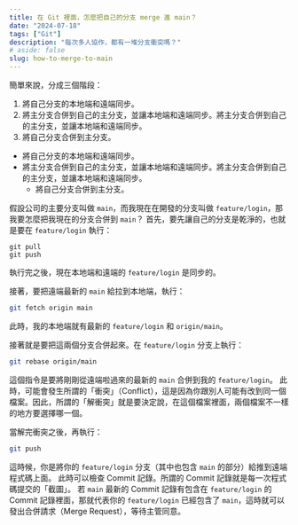 ```yaml
---
title: 在 Git 裡面，怎麼把自己的分支 merge 進 main？
date: "2024-07-18"
tags: ["Git"]
description: "每次多人協作，都有一堆分支衝突嗎？"
# aside: false
slug: how-to-merge-to-main
---
```


簡單來說，分成三個階段：

1. 將自己分支的本地端和遠端同步。
2. 將主分支合併到自己的主分支，並讓本地端和遠端同步。將主分支合併到自己的主分支，並讓本地端和遠端同步。
3. 將自己分支合併到主分支。

- 將自己分支的本地端和遠端同步。
- 將主分支合併到自己的主分支，並讓本地端和遠端同步。將主分支合併到自己的主分支，並讓本地端和遠端同步。
  - 將自己分支合併到主分支。

假設公司的主要分支叫做 `main`，而我現在在開發的分支叫做 `feature/login`，那我要怎麼把我現在的分支合併到 `main`？
首先，要先讓自己的分支是乾淨的，也就是要在 `feature/login` 執行：

```shell
git pull
git push
```

執行完之後，現在本地端和遠端的 `feature/login` 是同步的。

接著，要把遠端最新的 `main` 給拉到本地端，執行：

```sh
git fetch origin main
```

此時，我的本地端就有最新的 `feature/login` 和 `origin/main`。

接著就是要把這兩個分支合併起來。在 `feature/login` 分支上執行：

```sh
git rebase origin/main
```

這個指令是要將剛剛從遠端啦過來的最新的 `main` 合併到我的 `feature/login`。
此時，可能會發生所謂的「衝突」（Conflict），這是因為你跟別人可能有改到同一個檔案。因此，所謂的「解衝突」就是要決定說，在這個檔案裡面，兩個檔案不一樣的地方要選擇哪一個。

當解完衝突之後，再執行：

```sh
git push
```

這時候，你是將你的 `feature/login` 分支（其中也包含 `main` 的部分）給推到遠端程式碼上面。
此時可以檢查 Commit 記錄。所謂的 Commit 記錄就是每一次程式碼提交的「截圖」。
若 `main` 最新的 Commit 記錄有包含在 `feature/login` 的 Commit 記錄裡面，那就代表你的 `feature/login` 已經包含了 `main`，這時就可以發出合併請求（Merge Request），等待主管同意。
